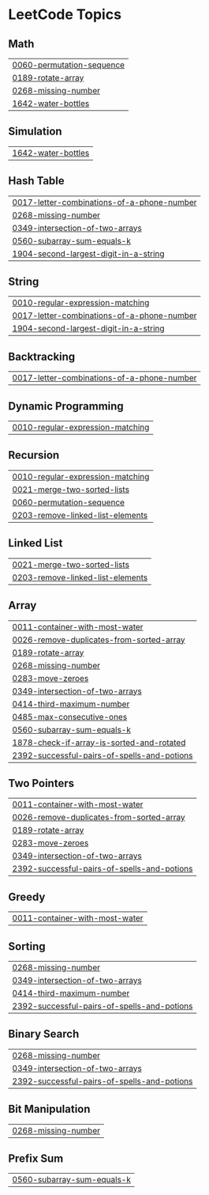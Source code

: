 

<!---LeetCode Topics Start-->
# LeetCode Topics
## Math
|  |
| ------- |
| [0060-permutation-sequence](https://github.com/solomon-2105/Leetcode-problems/tree/master/0060-permutation-sequence) |
| [0189-rotate-array](https://github.com/solomon-2105/Leetcode-problems/tree/master/0189-rotate-array) |
| [0268-missing-number](https://github.com/solomon-2105/Leetcode-problems/tree/master/0268-missing-number) |
| [1642-water-bottles](https://github.com/solomon-2105/Leetcode-problems/tree/master/1642-water-bottles) |
## Simulation
|  |
| ------- |
| [1642-water-bottles](https://github.com/solomon-2105/Leetcode-problems/tree/master/1642-water-bottles) |
## Hash Table
|  |
| ------- |
| [0017-letter-combinations-of-a-phone-number](https://github.com/solomon-2105/Leetcode-problems/tree/master/0017-letter-combinations-of-a-phone-number) |
| [0268-missing-number](https://github.com/solomon-2105/Leetcode-problems/tree/master/0268-missing-number) |
| [0349-intersection-of-two-arrays](https://github.com/solomon-2105/Leetcode-problems/tree/master/0349-intersection-of-two-arrays) |
| [0560-subarray-sum-equals-k](https://github.com/solomon-2105/Leetcode-problems/tree/master/0560-subarray-sum-equals-k) |
| [1904-second-largest-digit-in-a-string](https://github.com/solomon-2105/Leetcode-problems/tree/master/1904-second-largest-digit-in-a-string) |
## String
|  |
| ------- |
| [0010-regular-expression-matching](https://github.com/solomon-2105/Leetcode-problems/tree/master/0010-regular-expression-matching) |
| [0017-letter-combinations-of-a-phone-number](https://github.com/solomon-2105/Leetcode-problems/tree/master/0017-letter-combinations-of-a-phone-number) |
| [1904-second-largest-digit-in-a-string](https://github.com/solomon-2105/Leetcode-problems/tree/master/1904-second-largest-digit-in-a-string) |
## Backtracking
|  |
| ------- |
| [0017-letter-combinations-of-a-phone-number](https://github.com/solomon-2105/Leetcode-problems/tree/master/0017-letter-combinations-of-a-phone-number) |
## Dynamic Programming
|  |
| ------- |
| [0010-regular-expression-matching](https://github.com/solomon-2105/Leetcode-problems/tree/master/0010-regular-expression-matching) |
## Recursion
|  |
| ------- |
| [0010-regular-expression-matching](https://github.com/solomon-2105/Leetcode-problems/tree/master/0010-regular-expression-matching) |
| [0021-merge-two-sorted-lists](https://github.com/solomon-2105/Leetcode-problems/tree/master/0021-merge-two-sorted-lists) |
| [0060-permutation-sequence](https://github.com/solomon-2105/Leetcode-problems/tree/master/0060-permutation-sequence) |
| [0203-remove-linked-list-elements](https://github.com/solomon-2105/Leetcode-problems/tree/master/0203-remove-linked-list-elements) |
## Linked List
|  |
| ------- |
| [0021-merge-two-sorted-lists](https://github.com/solomon-2105/Leetcode-problems/tree/master/0021-merge-two-sorted-lists) |
| [0203-remove-linked-list-elements](https://github.com/solomon-2105/Leetcode-problems/tree/master/0203-remove-linked-list-elements) |
## Array
|  |
| ------- |
| [0011-container-with-most-water](https://github.com/solomon-2105/Leetcode-problems/tree/master/0011-container-with-most-water) |
| [0026-remove-duplicates-from-sorted-array](https://github.com/solomon-2105/Leetcode-problems/tree/master/0026-remove-duplicates-from-sorted-array) |
| [0189-rotate-array](https://github.com/solomon-2105/Leetcode-problems/tree/master/0189-rotate-array) |
| [0268-missing-number](https://github.com/solomon-2105/Leetcode-problems/tree/master/0268-missing-number) |
| [0283-move-zeroes](https://github.com/solomon-2105/Leetcode-problems/tree/master/0283-move-zeroes) |
| [0349-intersection-of-two-arrays](https://github.com/solomon-2105/Leetcode-problems/tree/master/0349-intersection-of-two-arrays) |
| [0414-third-maximum-number](https://github.com/solomon-2105/Leetcode-problems/tree/master/0414-third-maximum-number) |
| [0485-max-consecutive-ones](https://github.com/solomon-2105/Leetcode-problems/tree/master/0485-max-consecutive-ones) |
| [0560-subarray-sum-equals-k](https://github.com/solomon-2105/Leetcode-problems/tree/master/0560-subarray-sum-equals-k) |
| [1878-check-if-array-is-sorted-and-rotated](https://github.com/solomon-2105/Leetcode-problems/tree/master/1878-check-if-array-is-sorted-and-rotated) |
| [2392-successful-pairs-of-spells-and-potions](https://github.com/solomon-2105/Leetcode-problems/tree/master/2392-successful-pairs-of-spells-and-potions) |
## Two Pointers
|  |
| ------- |
| [0011-container-with-most-water](https://github.com/solomon-2105/Leetcode-problems/tree/master/0011-container-with-most-water) |
| [0026-remove-duplicates-from-sorted-array](https://github.com/solomon-2105/Leetcode-problems/tree/master/0026-remove-duplicates-from-sorted-array) |
| [0189-rotate-array](https://github.com/solomon-2105/Leetcode-problems/tree/master/0189-rotate-array) |
| [0283-move-zeroes](https://github.com/solomon-2105/Leetcode-problems/tree/master/0283-move-zeroes) |
| [0349-intersection-of-two-arrays](https://github.com/solomon-2105/Leetcode-problems/tree/master/0349-intersection-of-two-arrays) |
| [2392-successful-pairs-of-spells-and-potions](https://github.com/solomon-2105/Leetcode-problems/tree/master/2392-successful-pairs-of-spells-and-potions) |
## Greedy
|  |
| ------- |
| [0011-container-with-most-water](https://github.com/solomon-2105/Leetcode-problems/tree/master/0011-container-with-most-water) |
## Sorting
|  |
| ------- |
| [0268-missing-number](https://github.com/solomon-2105/Leetcode-problems/tree/master/0268-missing-number) |
| [0349-intersection-of-two-arrays](https://github.com/solomon-2105/Leetcode-problems/tree/master/0349-intersection-of-two-arrays) |
| [0414-third-maximum-number](https://github.com/solomon-2105/Leetcode-problems/tree/master/0414-third-maximum-number) |
| [2392-successful-pairs-of-spells-and-potions](https://github.com/solomon-2105/Leetcode-problems/tree/master/2392-successful-pairs-of-spells-and-potions) |
## Binary Search
|  |
| ------- |
| [0268-missing-number](https://github.com/solomon-2105/Leetcode-problems/tree/master/0268-missing-number) |
| [0349-intersection-of-two-arrays](https://github.com/solomon-2105/Leetcode-problems/tree/master/0349-intersection-of-two-arrays) |
| [2392-successful-pairs-of-spells-and-potions](https://github.com/solomon-2105/Leetcode-problems/tree/master/2392-successful-pairs-of-spells-and-potions) |
## Bit Manipulation
|  |
| ------- |
| [0268-missing-number](https://github.com/solomon-2105/Leetcode-problems/tree/master/0268-missing-number) |
## Prefix Sum
|  |
| ------- |
| [0560-subarray-sum-equals-k](https://github.com/solomon-2105/Leetcode-problems/tree/master/0560-subarray-sum-equals-k) |
<!---LeetCode Topics End-->
